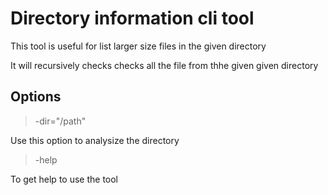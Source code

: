 # Directory information cli tool

This tool is useful for list larger size files in the given directory

It will recursively checks checks all the file from thhe given given directory

## Options 

> -dir="/path"

Use this option to analysize the directory

> -help

To get help to use the tool
